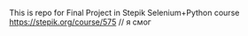 This is repo for Final Project in Stepik Selenium+Python course https://stepik.org/course/575
// я смог
